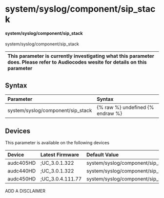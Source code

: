 ﻿---
description: system/syslog/component/sip_stack
search: false
---

# system/syslog/component/sip_stack

#### system/syslog/component/sip_stack

system/syslog/component/sip_stack


| This parameter is currently investigating what this parameter does. Please refer to Audiocodes wesite for details on this parameter | 
| :--- |

## Syntax
| Parameter | Syntax |
| :--- | :--- |
|system/syslog/component/sip_stack | {% raw %} undefined {% endraw %}|

## Devices
This parameter is available on the following devices

| Device | Latest Firmware | Default Value |
|:---|:---|:---|
| audc405HD | ;UC_3.0.1.322 | system/syslog/component/sip_stack=NONE 
| audc440HD | ;UC_3.0.1.322 | system/syslog/component/sip_stack=NONE 
| audc450HD | ;UC_3.0.4.111.77 | system/syslog/component/sip_stack=NONE 

ADD A DISCLAIMER
